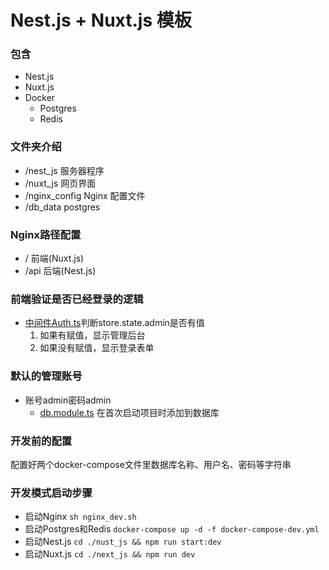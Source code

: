# Nest.js + Nuxt.js 模板

### 包含
- Nest.js
- Nuxt.js
- Docker
    - Postgres
    - Redis

### 文件夹介绍

- /nest_js 服务器程序
- /nuxt_js 网页界面
- /nginx_config Nginx 配置文件
- /db_data postgres

### Nginx路径配置
- / 前端(Nuxt.js)
- /api 后端(Nest.js)

### 前端验证是否已经登录的逻辑
- [中间件Auth.ts](./nuxt_js/middleware/auth.ts)判断store.state.admin是否有值
    1. 如果有赋值，显示管理后台
    2. 如果没有赋值，显示登录表单
     
### 默认的管理账号
- 账号admin密码admin
    - [db.module.ts](./nest_js/src/db/db.module.ts) 在首次启动项目时添加到数据库
    
### 开发前的配置
配置好两个docker-compose文件里数据库名称、用户名、密码等字符串



### 开发模式启动步骤
- 启动Nginx
    `sh nginx_dev.sh`
- 启动Postgres和Redis
    `docker-compose up -d -f docker-compose-dev.yml`
- 启动Nest.js
    `cd ./nust_js && npm run start:dev`
- 启动Nuxt.js
    `cd ./next_js && npm run dev`
